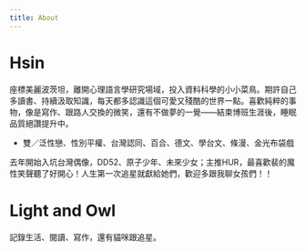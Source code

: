 ```yaml
---
title: About
---
```


# Hsin

座標美麗波茨坦，離開心理語言學研究場域，投入資料科學的小小菜鳥。期許自己多讀書、持續汲取知識，每天都多認識這個可愛又殘酷的世界一點。喜歡純粹的事物，像是寫作、跟路人交換的微笑，還有不做夢的一覺——結束博班生涯後，睡眠品質絕讚提升中。

- 雙／泛性戀、性別平權、台灣認同、百合、德文、學台文、條漫、金光布袋戲

去年開始入坑台灣偶像，DD52、原子少年、未來少女；主推HUR，最喜歡裴的魔性笑聲聽了好開心！人生第一次追星就獻給她們，歡迎多跟我聊女孩們！！



# Light and Owl

記錄生活、閱讀、寫作，還有貓咪跟追星。
